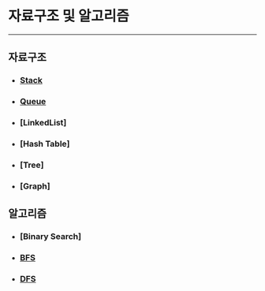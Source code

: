 # 자료구조 및 알고리즘
----

## 자료구조
- ### [Stack](https://github.com/sangwoo24/Algorithm/tree/master/Stack)
- ### [Queue](https://github.com/sangwoo24/Algorithm/tree/master/Queue)
- ### [LinkedList]
- ### [Hash Table]
- ### [Tree]
- ### [Graph]



## 알고리즘
- ### [Binary Search]
- ### [BFS](https://velog.io/@sangwoo24/너비-우선-탐색-BFS-Breadth-First-Search)
- ### [DFS](https://velog.io/@sangwoo24/깊이-우선-탐색-DFS-Depth-First-Search)
